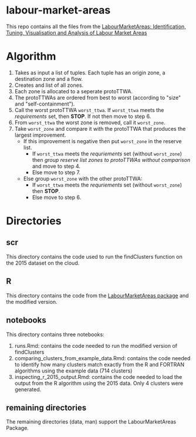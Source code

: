 # labour-market-areas
This repo contains all the files from the [LabourMarketAreas: Identification, Tuning, Visualisation and Analysis of Labour Market Areas](https://cran.r-project.org/web/packages/LabourMarketAreas/index.html)


# Algorithm

1. Takes as input a list of tuples. Each tuple has an origin zone, a destination zone and a flow.
2. Creates and list of all zones.
3. Each zone is allocated to a seperate protoTTWA.
4. The protoTTWAs are ordered from best to worst (according to "size" and "self-containment").
5. Call the worst protoTTWA `worst_ttwa`. If `worst_ttwa` meets the *requirements* set, then **STOP**. If not then move to step 6.
6. From `worst_ttwa` the worst zone is removed, call it `worst_zone`.
7. Take `worst_zone` and compare it with the protoTTWA that produces the largest improvement. 
    - If this improvement is negative then put `worst_zone` in the reserve list.
        - If `worst_ttwa` meets the *requriements* set (without `worst_zone`) then *group reserve list zones to protoTTWAs without comparison* and move to step 4.
        - Else move to step 7.
    - Else group `worst_zone` with the other protoTTWA:
        - If `worst_ttwa` meets the *requriements* set (without `worst_zone`) then **STOP**.
        - Else move to step 6. 

# Directories

## scr 
This directory contains the code used to run the findClusters function on the 2015 dataset on the cloud.

## R
This directory contains the code from the [LabourMarketAreas package](https://cran.r-project.org/web/packages/LabourMarketAreas/index.html) and the modified version. 

## notebooks 
This directory contains three notebooks:
1. runs.Rmd: contains the code needed to run the modified version of findClusters
2. comparing_clusters_from_example_data.Rmd: contains the code needed to identify how many clusters match exactly from the R and FORTRAN algorithms using the example data (714 clusters)
2. inspecting_r_2015_output.Rmd: contains the code needed to load the output from the R algorithm using the 2015 data. Only 4 clusters were generated. 

## remaining directories
The remaining directories (data, man) support the LabourMarketAreas Package.
